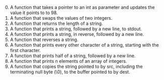 0. A  function that takes a pointer to an int as parameter and updates the value it points to to 98.
1. A function that swaps the values of two integers.
2. A function that returns the length of a string.
3. A function that prints a string, followed by a new line, to stdout.
4. A function that prints a string, in reverse, followed by a new line.
5. A function that reverses a string.
6. A function that prints every other character of a string, starting with the first character.
7. A function that prints half of a string, followed by a new line.
8. A function that prints n elements of an array of integers.
9. A function that copies the string pointed to by src, including the terminating null byte (\0), to the buffer pointed to by dest.

